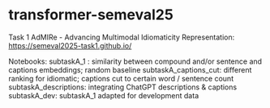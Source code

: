 # transformer-semeval25

Task 1
AdMIRe - Advancing Multimodal Idiomaticity Representation:
https://semeval2025-task1.github.io/


Notebooks:
subtaskA_1 : similarity between compound and/or sentence and captions embeddings; random baseline
subtaskA_captions_cut: different ranking for idiomatic; captions cut to certain word / sentence count
subtaskA_descriptions: integrating ChatGPT descriptions & captions
subtaskA_dev: subtaskA_1 adapted for development data
